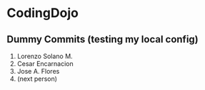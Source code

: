 # CodingDojo

## Dummy Commits (testing my local config)
1. Lorenzo Solano M.
2. Cesar Encarnacion
3. Jose A. Flores
4. (next person)
